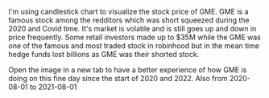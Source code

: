 I'm using candlestick chart to visualize the stock price of GME. 
GME is a famous stock among the redditors which was short squeezed 
during the 2020 and Covid time. It's market is volatile and is still
goes up and down in price frequently. Some retail investors made up to
$35M while the GME was one of the famous and most traded stock in robinhood 
but in the mean time hedge funds lost billions as GME was their shorted 
stock. 

Open the image in a new tab to have a better experience of how GME is doing on 
this fine day since the start of 2020 and 2022. Also from 2020-08-01 to 2021-08-01


